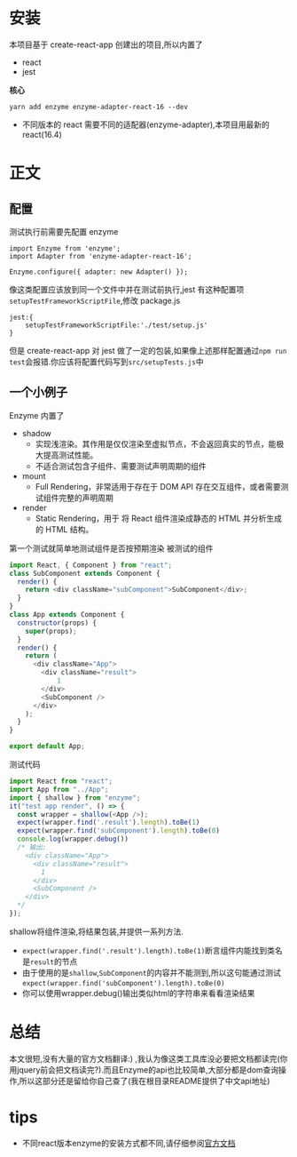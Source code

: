 # 安装

本项目基于 create-react-app 创建出的项目,所以内置了

- react
- jest

**核心**

```
yarn add enzyme enzyme-adapter-react-16 --dev
```

- 不同版本的 react 需要不同的适配器(enzyme-adapter),本项目用最新的 react(16.4)

# 正文

## 配置

测试执行前需要先配置 enzyme

```
import Enzyme from 'enzyme';
import Adapter from 'enzyme-adapter-react-16';

Enzyme.configure({ adapter: new Adapter() });
```

像这类配置应该放到同一个文件中并在测试前执行,jest 有这种配置项`setupTestFrameworkScriptFile`,修改 package.js

```
jest:{
    setupTestFrameworkScriptFile:'./test/setup.js'
}
```

但是 create-react-app 对 jest 做了一定的包装,如果像上述那样配置通过`npm run test`会报错.你应该将配置代码写到`src/setupTests.js`中

## 一个小例子

Enzyme 内置了

- shadow
  - 实现浅渲染。其作用是仅仅渲染至虚拟节点，不会返回真实的节点，能极大提高测试性能。
  - 不适合测试包含子组件、需要测试声明周期的组件
- mount
  - Full Rendering，非常适用于存在于 DOM API 存在交互组件，或者需要测试组件完整的声明周期
- render
  - Static Rendering，用于 将 React 组件渲染成静态的 HTML 并分析生成的 HTML 结构。

第一个测试就简单地测试组件是否按预期渲染
被测试的组件

```JavaScript
import React, { Component } from "react";
class SubComponent extends Component {
  render() {
    return <div className="subComponent">SubComponent</div>;
  }
}
class App extends Component {
  constructor(props) {
    super(props);
  }
  render() {
    return (
      <div className="App">
        <div className="result">
            1
        </div>
        <SubComponent />
      </div>
    );
  }
}

export default App;
```

测试代码
``` Javascript
import React from "react";
import App from "../App";
import { shallow } from "enzyme";
it("test app render", () => {
  const wrapper = shallow(<App />);
  expect(wrapper.find('.result').length).toBe(1)
  expect(wrapper.find('subComponent').length).toBe(0)
  console.log(wrapper.debug())
  /* 输出:
    <div className="App">
      <div className="result">
        1
      </div>
      <SubComponent />
    </div>
  */
});
```
shallow将组件渲染,将结果包装,并提供一系列方法.

- `expect(wrapper.find('.result').length).toBe(1)`断言组件内能找到类名是`result`的节点
- 由于使用的是`shallow`,`SubComponent`的内容并不能测到,所以这句能通过测试`expect(wrapper.find('subComponent').length).toBe(0)`
- 你可以使用wrapper.debug()输出类似html的字符串来看看渲染结果

# 总结

本文很短,没有大量的官方文档翻译:) ,我认为像这类工具库没必要把文档都读完(你用jquery前会把文档读完?).而且Enzyme的api也比较简单,大部分都是dom查询操作,所以这部分还是留给你自己查了(我在根目录README提供了中文api地址) 





# tips

- 不同react版本enzyme的安装方式都不同,请仔细参阅[官方文档](http://airbnb.io/enzyme/docs/installation/)